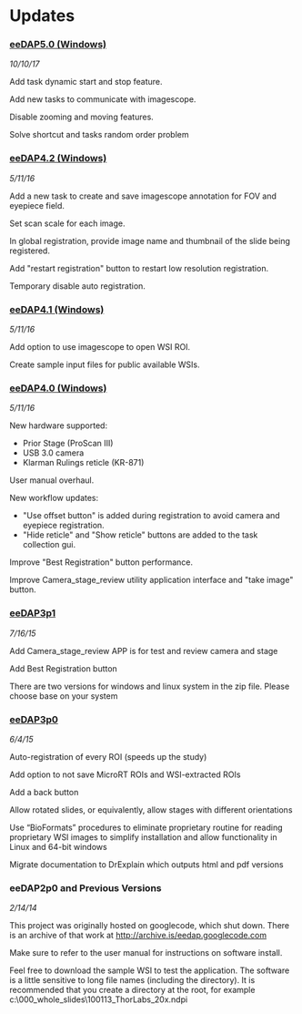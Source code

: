 # Updates

### [eeDAP5.0 (Windows)](https://github.com/DIDSR/eeDAP/releases/tag/5.0)
*10/10/17*

Add task dynamic start and stop feature.

Add new tasks to communicate with imagescope.

Disable zooming and moving features.

Solve shortcut and tasks random order problem


### [eeDAP4.2 (Windows)](https://github.com/DIDSR/eeDAP/releases/tag/4.2)
*5/11/16*

Add a new task to create and save imagescope annotation for FOV and eyepiece field.

Set scan scale for each image.

In global registration, provide image name and thumbnail of the slide being registered.

Add "restart registration" button to restart low resolution registration.

Temporary disable auto registration.  


### [eeDAP4.1 (Windows)](https://github.com/DIDSR/eeDAP/releases/tag/4.1)
*5/11/16*

Add option to use imagescope to open WSI ROI.

Create sample input files for public available WSIs.


### [eeDAP4.0 (Windows)](https://github.com/DIDSR/eeDAP/releases/tag/4.0)
*5/11/16*

New hardware supported:
  * Prior Stage (ProScan III)
  * USB 3.0 camera
  * Klarman Rulings reticle (KR-871)

User manual overhaul.

New workflow updates:
  * "Use offset button" is added during registration to avoid camera and eyepiece registration.
  * "Hide reticle" and "Show reticle" buttons are added to the task collection gui.

Improve "Best Registration" button performance.

Improve Camera_stage_review utility application interface and "take image" button.

### [eeDAP3p1](https://github.com/DIDSR/eeDAP/releases/tag/v3.1)
*7/16/15*

Add Camera_stage_review APP is for test and review camera and stage

Add Best Registration button

There are two versions for windows and linux system in the zip file. Please choose base on your system


### [eeDAP3p0](https://github.com/DIDSR/eeDAP/releases/tag/3.0)
*6/4/15*

Auto-registration of every ROI (speeds up the study)

Add option to not save MicroRT ROIs and WSI-extracted ROIs

Add a back button

Allow rotated slides, or equivalently, allow stages with different orientations

Use “BioFormats” procedures to eliminate proprietary routine for reading proprietary WSI images to simplify installation and allow functionality in Linux and 64-bit windows

Migrate documentation to DrExplain which outputs html and pdf versions


### eeDAP2p0 and Previous Versions
*2/14/14*

This project was originally hosted on googlecode, which shut down. There is an archive of that work at
http://archive.is/eedap.googlecode.com

Make sure to refer to the user manual for instructions on software install. 

Feel free to download the sample WSI to test the application. The software is a little sensitive to long file names (including the directory). It is recommended that you create a directory at the root, for example c:\000_whole_slides\100113_ThorLabs_20x.ndpi


